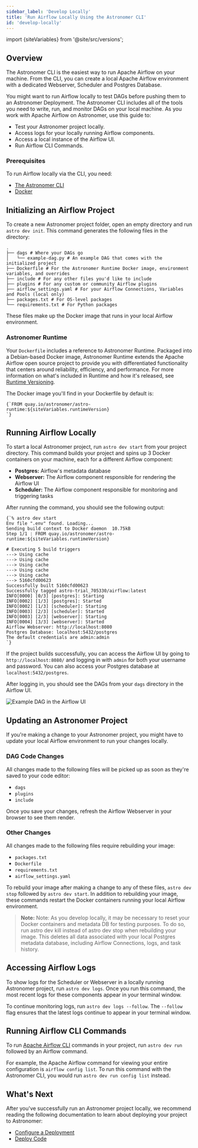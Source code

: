 ```yaml
---
sidebar_label: 'Develop Locally'
title: 'Run Airflow Locally Using the Astronomer CLI'
id: 'develop-locally'
---
```


import {siteVariables} from '@site/src/versions';

## Overview

The Astronomer CLI is the easiest way to run Apache Airflow on your machine. From the CLI, you can create a local Apache Airflow environment with a dedicated Webserver, Scheduler and Postgres Database.

You might want to run Airflow locally to test DAGs before pushing them to an Astronomer Deployment. The Astronomer CLI includes all of the tools you need to write, run, and monitor DAGs on your local machine. As you work with Apache Airflow on Astronomer, use this guide to:

- Test your Astronomer project locally.
- Access logs for your locally running Airflow components.
- Access a local instance of the Airflow UI.
- Run Airflow CLI Commands.

### Prerequisites

To run Airflow locally via the CLI, you need:

- [The Astronomer CLI](install-cli)
- [Docker](https://www.docker.com/products/docker-desktop)

## Initializing an Airflow Project

To create a new Astronomer project folder, open an empty directory and run `astro dev init`. This command generates the following files in the directory:

```
.
├── dags # Where your DAGs go
│   └── example-dag.py # An example DAG that comes with the initialized project
├── Dockerfile # For the Astronomer Runtime Docker image, environment variables, and overrides
├── include # For any other files you'd like to include
├── plugins # For any custom or community Airflow plugins
├── airflow_settings.yaml # For your Airflow Connections, Variables and Pools (local only)
├── packages.txt # For OS-level packages
└── requirements.txt # For Python packages
```

These files make up the Docker image that runs in your local Airflow environment.

### Astronomer Runtime

Your `Dockerfile` includes a reference to Astronomer Runtime. Packaged into a Debian-based Docker image, Astronomer Runtime extends the Apache Airflow open source project to provide you with differentiated functionality that centers around reliability, efficiency, and performance. For more information on what's included in Runtime and how it's released, see [Runtime Versioning](runtime-versioning).

The Docker image you'll find in your Dockerfile by default is:

<pre><code parentName="pre">{`FROM quay.io/astronomer/astro-runtime:${siteVariables.runtimeVersion}
`}</code></pre>

## Running Airflow Locally

To start a local Astronomer project, run `astro dev start` from your project directory. This command builds your project and spins up 3 Docker containers on your machine, each for a different Airflow component:

- **Postgres:** Airflow's metadata database
- **Webserver:** The Airflow component responsible for rendering the Airflow UI
- **Scheduler:** The Airflow component responsible for monitoring and triggering tasks

After running the command, you should see the following output:

<pre><code parentName="pre">{`% astro dev start
Env file ".env" found. Loading...
Sending build context to Docker daemon  10.75kB
Step 1/1 : FROM quay.io/astronomer/astro-runtime:${siteVariables.runtimeVersion}

# Executing 5 build triggers
---> Using cache
---> Using cache
---> Using cache
---> Using cache
---> Using cache
---> 5160cfd00623
Successfully built 5160cfd00623
Successfully tagged astro-trial_705330/airflow:latest
INFO[0000] [0/3] [postgres]: Starting
INFO[0002] [1/3] [postgres]: Started
INFO[0002] [1/3] [scheduler]: Starting
INFO[0003] [2/3] [scheduler]: Started
INFO[0003] [2/3] [webserver]: Starting
INFO[0004] [3/3] [webserver]: Started
Airflow Webserver: http://localhost:8080
Postgres Database: localhost:5432/postgres
The default credentials are admin:admin
`}</code></pre>

If the project builds successfully, you can access the Airflow UI by going to `http://localhost:8080/` and logging in with `admin` for both your username and password. You can also access your Postgres database at `localhost:5432/postgres`.

After logging in, you should see the DAGs from your `dags` directory in the Airflow UI.

<div class="text--center">
<img src="/img/docs/sample-dag.png" alt="Example DAG in the Airflow UI" />
</div>

## Updating an Astronomer Project

If you're making a change to your Astronomer project, you might have to update your local Airflow environment to run your changes locally.

### DAG Code Changes

All changes made to the following files will be picked up as soon as they're saved to your code editor:

- `dags`
- `plugins`
- `include`

Once you save your changes, refresh the Airflow Webserver in your browser to see them render.

### Other Changes

All changes made to the following files require rebuilding your image:

- `packages.txt`
- `Dockerfile`
- `requirements.txt`
- `airflow_settings.yaml`

To rebuild your image after making a change to any of these files, `astro dev stop` followed by `astro dev start`. In addition to rebuilding your image, these commands restart the Docker containers running your local Airflow environment.

> **Note:** Note: As you develop locally, it may be necessary to reset your Docker containers and metadata DB for testing purposes. To do so, run astro dev kill instead of astro dev stop when rebuilding your image. This deletes all data associated with your local Postgres metadata database, including Airflow Connections, logs, and task history.

## Accessing Airflow Logs

To show logs for the Scheduler or Webserver in a locally running Astronomer project, run `astro dev logs`. Once you run this command, the most recent logs for these components appear in your terminal window.

To continue monitoring logs, run `astro dev logs --follow`. The `--follow` flag ensures that the latest logs continue to appear in your terminal window.

## Running Airflow CLI Commands

To run [Apache Airflow CLI](https://airflow.apache.org/docs/apache-airflow/stable/cli-and-env-variables-ref.html) commands in your project, run `astro dev run` followed by an Airflow command.

For example, the Apache Airflow command for viewing your entire configuration is `airflow config list`. To run this command with the Astronomer CLI, you would run `astro dev run config list` instead.

## What's Next

After you've successfully run an Astronomer project locally, we recommend reading the following documentation to learn about deploying your project to Astronomer:

- [Configure a Deployment](configure-deployment)
- [Deploy Code](deploy-code)

